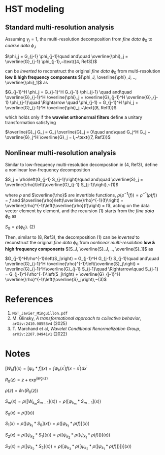 # HST modeling

## Standard multi-resolution analysis

Assuming $`\gamma_j = 1`$, the multi-resolution decomposition from *fine data* $`\phi_0`$ to *coarse data* $`\phi_J`$

$`\phi_j = G_{j-1} \phi_{j-1}\quad and\quad \overline{\phi}_j = \overline{G}_{j-1} \phi_{j-1},~\text{(4, Ref3)}`$

can be *inverted* to reconstruct the original *fine data* $`\phi_0`$ from multi-resolution **low & high frequency components**
$`[\phi_J, \overline{\phi}_J, .., \overline{\phi}_1]`$ as

$`G_{j-1}^H \phi_j = G_{j-1}^H G_{j-1} \phi_{j-1} \quad and\quad \overline{G}_{j-1}^H \overline{\phi}_j = \overline{G}_{j-1}^H \overline{G}_{j-1} \phi_{j-1}\quad \Rightarrow \quad \phi_{j-1} = G_{j-1}^H \phi_j + \overline{G}_{j-1}^H \overline{\phi}_j,~\text{(8, Ref3)}`$

which holds only if the **wavelet orthonormal filters** define a unitary transformation satisfying

$`\overline{G}_j G_j = G_j \overline{G}_j = 0\quad and\quad G_j^H G_j + \overline{G}_j^H \overline{G}_j = I,~\text{(7, Ref3)}`$

## Nonlinear multi-resolution analysis

Similar to low-frequency  multi-resolution decompostion in $`\text{(4, Ref3)}`$, define a nonlinear low-frequency decomposition

$`S_j = \rho\left(G_{j-1} S_{j-1}\right)\quad and\quad \overline{S}_j = \overline{\rho}\left(\overline{G}_{j-1} S_{j-1}\right),~(1)`$

where $\rho$ and $\overline{\rho}$ are invertible functions, $`\rho\left(\rho^{-1}(f)\right) = \rho^{-1}\left(\rho(f)\right) = f`$ and $`\overline{\rho}\left(\overline{\rho}^{-1}(f)\right) = \overline{\rho}^{-1}\left(\overline{\rho}(f)\right) = f`$, acting on the data vector element by element, and the recursion $`(1)`$ starts from the *fine data* $`\phi_0`$ as

$`S_0 = \rho(\phi_0).~(2)`$

Then, similar to $`\text{(8, Ref3)}`$, the decomposition $(1)$ can be *inverted* to reconstruct the original *fine data* $`\phi_0`$ from *nonlinear multi-resolution* **low & high frequency components**
$`[S_J, \overline{S}_J, .., \overline{S}_1]`$ as

$`G_{j-1}^H\rho^{-1}\left(S_j\right) = G_{j-1}^H G_{j-1} S_{j-1}\quad and\quad \overline{G}_{j-1}^H \overline{\rho}^{-1}\left(\overline{S}_j\right) = \overline{G}_{j-1}^H\overline{G}_{j-1} S_{j-1}\quad \Rightarrow\quad S_{j-1} = G_{j-1}^H\rho^{-1}\left(S_j\right) + \overline{G}_{j-1}^H \overline{\rho}^{-1}\left(\overline{S}_j\right),~(3)`$

# References
1. `MST_Javier_Minguillon.pdf`
2. M. Glinsky, *A transformational approach to collective behavior*, `arXiv:2410.08558v4` (2025)
3. T. Marchand et al, *Wavelet Conditional Renormalization Group*, `arXiv:2207.04941v1` (2022)

# Notes

$`\left[ W_k f\right](x) = \left[\psi_k * f \right](x) = \int \psi_k(x^\prime) f(x - x^\prime) dx^\prime`$

$`R_0(z) = z + \exp^{i \arg (z)}`$

$`\rho(z) = i \ln (R_0(z))`$

$`S_m(x) = \rho\left( \left[ W_{k_m} S_{m-1} \right](x)\right) = \rho\left(\left[ \psi_{k_m} * S_{m-1} \right](x)\right)`$

$`S_0(x) = \rho(f(x))`$

$`S_1(x) = \rho\left(\left[ \psi_{k_1} * S_0 \right](x)\right) = \rho\left(\left[\psi_{k_1} * \rho(f)\right](x)\right)`$

$`S_2(x) = \rho\left(\left[ \psi_{k_2} * S_1 \right](x)\right) = \rho\left(\left[\psi_{k_2} * \rho\left(\left[\psi_{k_1} * \rho(f)\right]\right)\right](x)\right)`$

$`S_3(x) = \rho\left(\left[ \psi_{k_2} * S_2 \right](x)\right) = \rho\left(\left[\psi_{k_3} * \rho\left(\left[\psi_{k_2} * \rho\left(\left[\psi_{k_1} * \rho(f)\right]\right)\right]\right)\right](x)\right)`$
